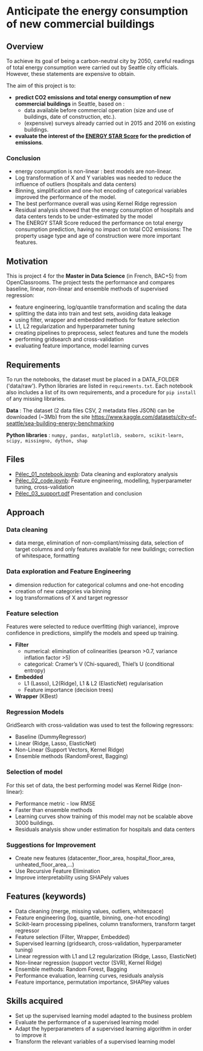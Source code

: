 # Anticipate the energy consumption of new commercial buildings

## Overview

To achieve its goal of being a carbon-neutral city by 2050, careful readings of total energy
consumption were carried out by Seattle city officials. However, these statements are expensive to
obtain.

The aim of this project is to:

- **predict CO2 emissions and total energy consumption of new commercial buildings** in Seattle,
  based on :
  - data available before commercial operation (size and use of buildings, date of construction,
    etc.).
  - (expensive) surveys already carried out in 2015 and 2016 on existing buildings.
- **evaluate the interest of the
  [ENERGY STAR Score](https://www.energystar.gov/buildings/facility-owners-and-managers/existing-buildings/use-portfolio-manager/interpret-your-results/what)
  for the prediction of emissions**.

### Conclusion

- energy consumption is non-linear : best models are non-linear.
- Log transformation of X and Y variables was needed to reduce the influence of outliers (hospitals
  and data centers)
- Binning, simplification and one-hot encoding of categorical variables improved the performance of
  the model.
- The best performance overall was using Kernel Ridge regression
- Residual analysis showed that the energy consumption of hospitals and data centers tends to be
  under-estimated by the model
- The ENERGY STAR Score reduced the performance on total energy consumption prediction, having no
  impact on total CO2 emissions: The property usage type and age of construction were more important
  features.

## Motivation

This is project 4 for the **Master in Data Science** (in French, BAC+5) from OpenClassrooms. The
project tests the performance and compares baseline, linear, non-linear and ensemble methods of
supervised regression:

- feature engineering, log/quantile transformation and scaling the data
- splitting the data into train and test sets, avoiding data leakage
- using filter, wrapper and embedded methods for feature selection
- L1, L2 regularization and hyperparameter tuning
- creating pipelines to preprocess, select features and tune the models
- performing gridsearch and cross-validation
- evaluating feature importance, model learning curves

## Requirements

To run the notebooks, the dataset must be placed in a DATA_FOLDER ('data/raw'). Python libraries are
listed in `requirements.txt`. Each notebook also includes a list of its own requirements, and a
procedure for `pip install` of any missing libraries.

**Data** : The dataset (2 data files CSV, 2 metadata files JSON) can be downloaded (~3Mb) from the
site <https://www.kaggle.com/datasets/city-of-seattle/sea-building-energy-benchmarking>

**Python libraries** :
`numpy, pandas, matplotlib, seaborn, scikit-learn, scipy, missingno, dython, shap`

## Files

- [Pélec_01_notebook.ipynb](./Pélec_01_notebook.ipynb): Data cleaning and exploratory analysis
- [Pélec_02_code.ipynb](./Pélec_02_code.ipynb): Feature engineering, modelling, hyperparameter
  tuning, cross-validation
- [Pélec_03_support.pdf](./Pélec_03_support.ipynb) Presentation and conclusion

## Approach

### Data cleaning

- data merge, elimination of non-compliant/missing data, selection of target columns and only
  features available for new buildings; correction of whitespace, formatting

### Data exploration and Feature Engineering

- dimension reduction for categorical columns and one-hot encoding
- creation of new categories via binning
- log transformations of X and target regressor

### Feature selection

Features were selected to reduce overfitting (high variance), improve confidence in predictions,
simplify the models and speed up training.

- **Filter**
  - numerical: elimination of colinearities (pearson >0.7, variance inflation factor >5)
  - categorical: Cramer’s V (Chi-squared), Thiel’s U (conditional entropy)
- **Embedded**
  - L1 (Lasso), L2(Ridge), L1 & L2 (ElasticNet) regularisation
  - Feature importance (decision trees)
- **Wrapper** (KBest)

### Regression Models

GridSearch with cross-validation was used to test the following regressors:

- Baseline (DummyRegressor)
- Linear (Ridge, Lasso, ElasticNet)
- Non-Linear (Support Vectors, Kernel Ridge)
- Ensemble methods (RandomForest, Bagging)

### Selection of model

For this set of data, the best performing model was Kernel Ridge (non-linear):

- Performance metric - low RMSE
- Faster than ensemble methods
- Learning curves show training of this model may not be scalable above 3000 buildings.
- Residuals analysis show under estimation for hospitals and data centers

### Suggestions for Improvement

- Create new features (datacenter_floor_area, hospital_floor_area, unheated_floor_area,...)
- Use Recursive Feature Elimination
- Improve interpretability using SHAPely values

## Features (keywords)

- Data cleaning (merge, missing values, outliers, whitespace)
- Feature engineering (log, quantile, binning, one-hot encoding)
- Scikit-learn processing pipelines, column transformers, transform target regressor
- Feature selection (Filter, Wrapper, Embedded)
- Supervised learning (gridsearch, cross-validation, hyperparameter tuning)
- Linear regression with L1 and L2 regularization (Ridge, Lasso, ElasticNet)
- Non-linear regression (support vector (SVR), Kernel Ridge)
- Ensemble methods: Random Forest, Bagging
- Performance evaluation, learning curves, residuals analysis
- Feature importance, permutation importance, SHAPley values

## Skills acquired

- Set up the supervised learning model adapted to the business problem
- Evaluate the performance of a supervised learning model
- Adapt the hyperparameters of a supervised learning algorithm in order to improve it
- Transform the relevant variables of a supervised learning model
